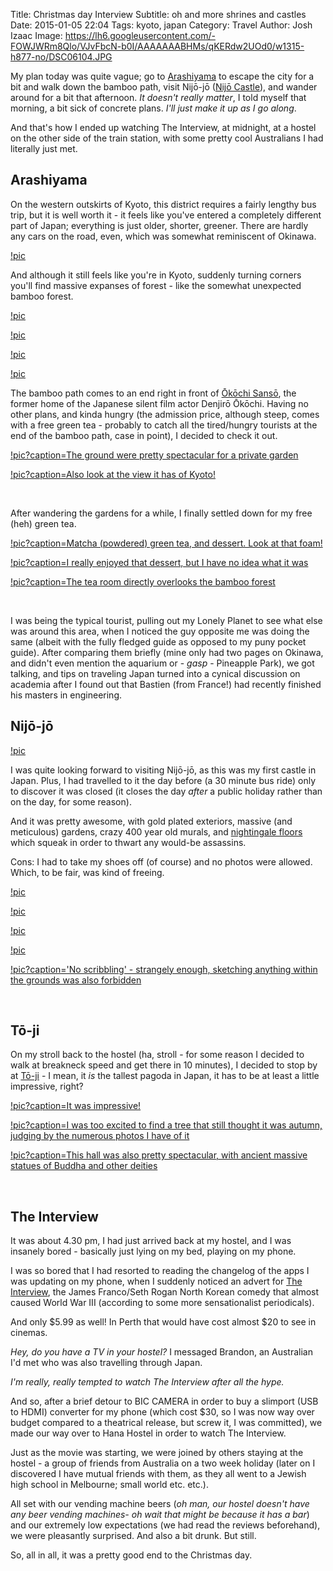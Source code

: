 Title: Christmas day Interview
Subtitle: oh and more shrines and castles
Date: 2015-01-05 22:04
Tags: kyoto, japan
Category: Travel
Author: Josh Izaac
Image: https://lh6.googleusercontent.com/-FOWJWRm8Qlo/VJvFbcN-b0I/AAAAAAABHMs/qKERdw2UOd0/w1315-h877-no/DSC06104.JPG

<!-- BEGIN_PELICAN_SUMMARY -->

My plan today was quite vague; go to [Arashiyama](http://en.wikipedia.org/wiki/Arashiyama) to escape the city for a bit and walk down the bamboo path, visit Nijō-jō ([Nijō Castle](http://en.wikipedia.org/wiki/Nij%C5%8D_Castle)), and wander around for a bit that afternoon. *It doesn't really matter*, I told myself that morning, a bit sick of concrete plans. *I'll just make it up as I go along*.

And that's how I ended up watching The Interview, at midnight, at a hostel on the other side of the train station, with some pretty cool Australians I had literally just met. 

<!-- END_PELICAN_SUMMARY -->

## Arashiyama

On the western outskirts of Kyoto, this district requires a fairly lengthy bus trip, but it is well worth it - it feels like you've entered a completely different part of Japan; everything is just older, shorter, greener. There are hardly any cars on the road, even, which was somewhat reminiscent of Okinawa.

[!pic](https://lh4.googleusercontent.com/-mGQdoxcQfl8/VJvFIRZYwJI/AAAAAAABHKU/-8vmlLAzxe8/w1315-h877-no/DSC06078.JPG)

And although it still feels like you're in Kyoto, suddenly turning corners you'll find massive expanses of forest - like the somewhat unexpected bamboo forest.

[!pic](https://lh5.googleusercontent.com/-XWAH_uL7xqE/VJvFXJtwHLI/AAAAAAABHMM/40_vVKIHVq8/w1315-h877-no/DSC06100.JPG)

[!pic](https://lh6.googleusercontent.com/-FOWJWRm8Qlo/VJvFbcN-b0I/AAAAAAABHMs/qKERdw2UOd0/w1315-h877-no/DSC06104.JPG)

[!pic](https://lh4.googleusercontent.com/-2VN31pF2WoA/VJvFnCpjqGI/AAAAAAABHOE/QeUk2UN6g2k/w1315-h877-no/DSC06118.JPG)

[!pic](https://lh5.googleusercontent.com/-50BLfJ8VL3w/VJvFqaGP5dI/AAAAAAABHOc/KERcd9SCptY/w1315-h877-no/DSC06122.JPG)

The bamboo path comes to an end right in front of [Ōkōchi Sansō](http://en.wikipedia.org/wiki/%C5%8Ck%C5%8Dchi_Sans%C5%8D), the former home of the Japanese silent film actor Denjirō Ōkōchi. Having no other plans, and kinda hungry (the admission price, although steep, comes with a free green tea - probably to catch all the tired/hungry tourists at the end of the bamboo path, case in point), I decided to check it out.

[!pic?caption=The ground were pretty spectacular for a private garden](https://lh3.googleusercontent.com/-yE36-h-4o8k/VJvFwqcKKuI/AAAAAAABHPM/bOYP_X2aIsE/w1315-h877-no/DSC06129.JPG)

[!pic?caption=Also look at the view it has of Kyoto!](https://lh6.googleusercontent.com/-4CvIE0Iwb6A/VJvFzIMH7rI/AAAAAAABHPk/Qbluv3GqFz8/w1598-h362-no/DSC06134.JPG)

<br>

After wandering the gardens for a while, I finally settled down for my free (heh) green tea.

[!pic?caption=Matcha (powdered) green tea, and dessert. Look at that foam&#33;](https://lh6.googleusercontent.com/-jooASsNFp_E/VJvF1SvwZkI/AAAAAAABHP8/JHjWR5hThRc/w1315-h877-no/DSC06138.JPG)

[!pic?caption=I really enjoyed that dessert, but I have no idea what it was](https://lh6.googleusercontent.com/-JzRN_JhmpM0/VJvF2gKvbtI/AAAAAAABHQM/EaEf2APgrog/w1315-h877-no/DSC06141.JPG)

[!pic?caption=The tea room directly overlooks the bamboo forest](https://lh6.googleusercontent.com/-wT8w6X8Kit4/VJvF2PtXTFI/AAAAAAABHQI/Mn5-Ys0AxX4/w1315-h877-no/DSC06140.JPG)

<br>

I was being the typical tourist, pulling out my Lonely Planet to see what else was around this area, when I noticed the guy opposite me was doing the same (albeit with the fully fledged guide as opposed to my puny pocket guide). After comparing them briefly (mine only had two pages on Okinawa, and didn't even mention the aquarium or - *gasp* - Pineapple Park), we got talking, and tips on traveling Japan turned into a cynical discussion on academia after I found out that Bastien (from France!) had recently finished his masters in engineering.

## Nijō-jō

[!pic](https://lh5.googleusercontent.com/-fOIk38q-5gQ/VJvE3OvaN2I/AAAAAAABHJI/68vf4WT342s/w1315-h877-no/DSC06206.JPG)

I was quite looking forward to visiting Nijō-jō, as this was my first castle in Japan. Plus, I had travelled to it the day before (a 30 minute bus ride) only to discover it was closed (it closes the day *after* a public holiday rather than on the day, for some reason).

And it was pretty awesome, with gold plated exteriors, massive (and meticulous) gardens, crazy 400 year old murals, and [nightingale floors](http://en.wikipedia.org/wiki/Nightingale_floors) which squeak in order to thwart any would-be assassins.

Cons: I had to take my shoes off (of course) and no photos were allowed. Which, to be fair, was kind of freeing.

[!pic](https://lh6.googleusercontent.com/-m1kEZ0XVmCg/VJvEct_TRxI/AAAAAAABHFU/aNxs2SEIrT0/w1315-h877-no/DSC06174.JPG)

[!pic](https://lh4.googleusercontent.com/-tfRdFpx9_tk/VJvEeVcuKmI/AAAAAAABHFk/uJo5qh9vopI/w1315-h877-no/DSC06176.JPG)

[!pic](https://lh5.googleusercontent.com/-gWe8-gI-D6c/VJvET3ytABI/AAAAAAABHEE/_O7_DHbRIis/w1315-h877-no/DSC06164.JPG)

[!pic](https://lh3.googleusercontent.com/-O_gElL57HlI/VJvEl1EXbWI/AAAAAAABHGk/eP8b46jrbpI/w1315-h877-no/DSC06184.JPG)

[!pic?caption=&#39;No scribbling&#39; - strangely enough, sketching anything within the grounds was also forbidden](https://lh4.googleusercontent.com/-xykMvpTRMGA/VJvE7pevpmI/AAAAAAABHJs/lT3cwTo_Yps/w1315-h877-no/DSC06214.JPG)

<br>

## Tō-ji

On my stroll back to the hostel (ha, stroll - for some reason I decided to walk at breakneck speed and get there in 10 minutes), I decided to stop by at [Tō-ji](http://en.wikipedia.org/wiki/T%C5%8D-ji) - I mean, it *is* the tallest pagoda in Japan, it has to be at least a little impressive, right?

[!pic?caption=It was impressive&#33;](https://lh4.googleusercontent.com/-_IKplKn6Fq4/VJvD41geJ9I/AAAAAAABHA4/LabtpuuzXL8/w1315-h877-no/DSC06221.JPG)

[!pic?caption=I was too excited to find a tree that still thought it was autumn, judging by the numerous photos I have of it](https://lh3.googleusercontent.com/-504S0vJeI0A/VJvED1SBrcI/AAAAAAABHCo/wTkdL1tvOws/w1315-h877-no/DSC06235.JPG)

[!pic?caption=This hall was also pretty spectacular, with ancient massive statues of Buddha and other deities](https://lh6.googleusercontent.com/-2F1Z1bJ2TiA/VJvD8LP7TTI/AAAAAAABHBY/L91PzDmCRPg/w1315-h877-no/DSC06225.JPG)

<br>

## The Interview

It was about 4.30 pm, I had just arrived back at my hostel, and I was insanely bored - basically just lying on my bed, playing on my phone.

I was so bored that I had resorted to reading the changelog of the apps I was updating on my phone, when I suddenly noticed an advert for [The Interview](http://en.wikipedia.org/wiki/The_Interview_%282014_film%29), the James Franco/Seth Rogan North Korean comedy that almost caused World War III (according to some more sensationalist periodicals).

And only $5.99 as well! In Perth that would have cost almost $20 to see in cinemas.

*Hey, do you have a TV in your hostel?* I messaged Brandon, an Australian I'd met who was also travelling through Japan.

*I'm really, really tempted to watch The Interview after all the hype.*

And so, after a brief detour to BIC CAMERA in order to buy a slimport (USB to HDMI) converter for my phone (which cost $30, so I was now way over budget compared to a theatrical release, but screw it, I was committed), we made our way over to Hana Hostel in order to watch The Interview. 

Just as the movie was starting, we were joined by others staying at the hostel - a group of friends from Australia on a two week holiday (later on I discovered I have mutual friends with them, as they all went to a Jewish high school in Melbourne; small world etc. etc.).

All set with our vending machine beers (*oh man, our hostel doesn't have any beer vending machines- oh wait that might be because it has a bar*) and our extremely low expectations (we had read the reviews beforehand), we were pleasantly surprised. And also a bit drunk. But still.  

So, all in all, it was a pretty good end to the Christmas day.